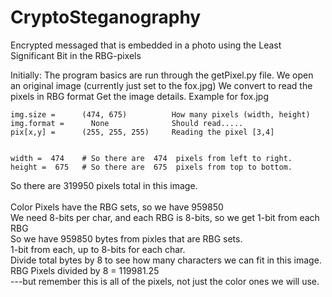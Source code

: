 # CryptoSteganography
Encrypted messaged that is embedded in a photo using the Least Significant Bit in the RBG-pixels

Initially:
The program basics are run through the getPixel.py file. 
We open an original image (currently just set to the fox.jpg)
We convert to read the pixels in RBG format
Get the image details. Example for fox.jpg

    img.size =      (474, 675)          How many pixels (width, height)
    img.format =      None              Should read.....
    pix[x,y] =      (255, 255, 255)     Reading the pixel [3,4]


    width =  474    # So there are  474  pixels from left to right.
    height =  675   # So there are  675  pixels from top to bottom.

So there are  319950  pixels total in this image. <br/>
<br/>Color Pixels have the RBG sets, so we have  959850
<br/>We need 8-bits per char, and each RBG is 8-bits, so we get 1-bit from each RBG
<br/>So we have  959850  bytes from pixles that are RBG sets. 
<br/>1-bit from each, up to 8-bits for each char.
<br/>Divide total bytes by 8 to see how many characters we can fit in this image. 
<br/>RBG Pixels divided by 8 =  119981.25 
<br/>---but remember this is all of the pixels, not just the color ones we will use.
